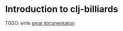 # Introduction to clj-billiards

TODO: write [great documentation](http://jacobian.org/writing/what-to-write/)
